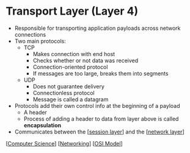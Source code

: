 # Transport Layer (Layer 4)

- Responsible for transporting application payloads across network connections
- Two main protocols:
  - TCP
    - Makes connection with end host
    - Checks whether or not data was received
    - Connection-oriented protocol
    - If messages are too large, breaks them into segments
  - UDP
    - Does not guarantee delivery
    - Connectionless protocol
    - Message is called a datagram
- Protocols add their own control info at the beginning of a payload
  - A header
  - Process of adding a header to data from layer above is called **encapsulation**
- Communicates between the [[session layer]] and the [[network layer]]

[[Computer Science]] [[Networking]] [[OSI Model]]

[//begin]: # "Autogenerated link references for markdown compatibility"
[session layer]: session-layer "Session Layer"
[network layer]: network-layer "Network Layer (Layer 3)"
[Computer Science]: computer-science "Computer Science"
[Networking]: networking "Networking"
[OSI Model]: osi-model "OSI Model"
[//end]: # "Autogenerated link references"
